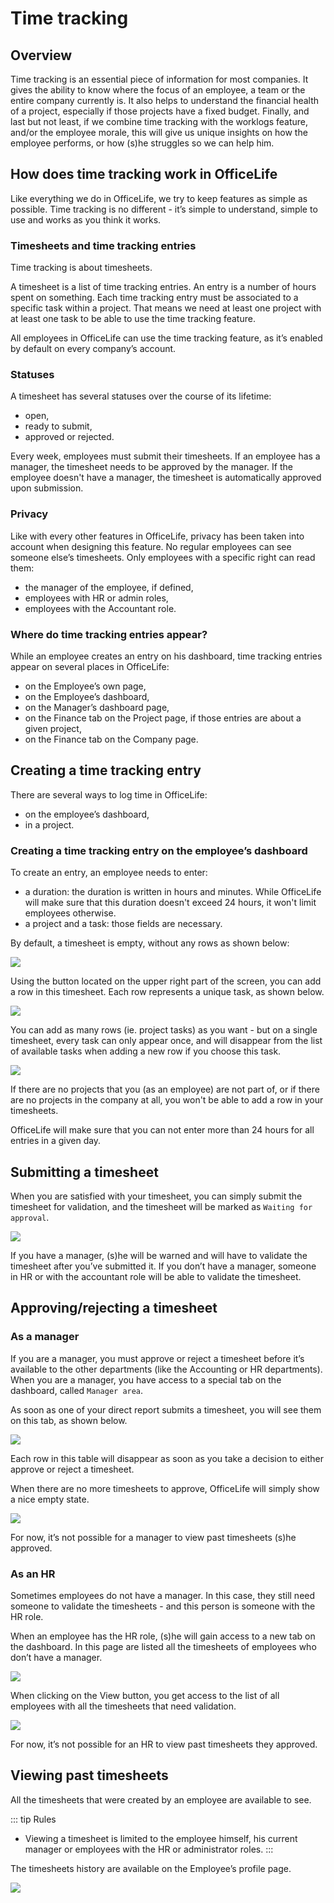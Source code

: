 # Time tracking

## Overview

Time tracking is an essential piece of information for most companies. It gives the ability to know where the focus of an employee, a team or the entire company currently is. It also helps to understand the financial health of a project, especially if those projects have a fixed budget. Finally, and last but not least, if we combine time tracking with the worklogs feature, and/or the employee morale, this will give us unique insights on how the employee performs, or how (s)he struggles so we can help him.

## How does time tracking work in OfficeLife

Like everything we do in OfficeLife, we try to keep features as simple as possible. Time tracking is no different - it’s simple to understand, simple to use and works as you think it works.

### Timesheets and time tracking entries

Time tracking is about timesheets.

A timesheet is a list of time tracking entries. An entry is a number of hours spent on something. Each time tracking entry must be associated to a specific task within a project. That means we need at least one project with at least one task to be able to use the time tracking feature.

All employees in OfficeLife can use the time tracking feature, as it’s enabled by default on every company’s account.

### Statuses

A timesheet has several statuses over the course of its lifetime:

* open,
* ready to submit,
* approved or rejected.

Every week, employees must submit their timesheets. If an employee has a manager, the timesheet needs to be approved by the manager. If the employee doesn't have a manager, the timesheet is automatically approved upon submission.

### Privacy

Like with every other features in OfficeLife, privacy has been taken into account when designing this feature. No regular employees can see someone else’s timesheets. Only employees with a specific right can read them:

* the manager of the employee, if defined,
* employees with HR or admin roles,
* employees with the Accountant role.

### Where do time tracking entries appear?

While an employee creates an entry on his dashboard, time tracking entries appear on several places in OfficeLife:

* on the Employee’s own page,
* on the Employee’s dashboard,
* on the Manager’s dashboard page,
* on the Finance tab on the Project page, if those entries are about a given project,
* on the Finance tab on the Company page.

## Creating a time tracking entry

There are several ways to log time in OfficeLife:

* on the employee’s dashboard,
* in a project.

### Creating a time tracking entry on the employee’s dashboard

To create an entry, an employee needs to enter:

* a duration: the duration is written in hours and minutes. While OfficeLife will make sure that this duration doesn't exceed 24 hours, it won't limit employees otherwise.
* a project and a task: those fields are necessary.

By default, a timesheet is empty, without any rows as shown below:

![](./img/time-tracking-dashboard-blank.png)

Using the button located on the upper right part of the screen, you can add a row in this timesheet. Each row represents a unique task, as shown below.

![](./img/time-tracking-dashboard-add-project.png)

You can add as many rows (ie. project tasks) as you want - but on a single timesheet, every task can only appear once, and will disappear from the list of available tasks when adding a new row if you choose this task.

![](./img/time-tracking-dashboard-rows.png)

If there are no projects that you (as an employee) are not part of, or if there are no projects in the company at all, you won't be able to add a row in your timesheets.

OfficeLife will make sure that you can not enter more than 24 hours for all entries in a given day.

## Submitting a timesheet

When you are satisfied with your timesheet, you can simply submit the timesheet for validation, and the timesheet will be marked as `Waiting for approval`.

![](./img/time-tracking-dashboard-waiting-for-approval.png)

If you have a manager, (s)he will be warned and will have to validate the timesheet after you’ve submitted it. If you don’t have a manager, someone in HR or with the accountant role will be able to validate the timesheet.

## Approving/rejecting a timesheet

### As a manager

If you are a manager, you must approve or reject a timesheet before it’s available to the other departments (like the Accounting or HR departments). When you are a manager, you have access to a special tab on the dashboard, called `Manager area`.

As soon as one of your direct report submits a timesheet, you will see them on this tab, as shown below.

![](./img/time-tracking-manager-approvals.png)

Each row in this table will disappear as soon as you take a decision to either approve or reject a timesheet.

When there are no more timesheets to approve, OfficeLife will simply show a nice empty state.

![](./img/time-tracking-manager-blank.png)

For now, it’s not possible for a manager to view past timesheets (s)he approved.

### As an HR

Sometimes employees do not have a manager. In this case, they still need someone to validate the timesheets - and this person is someone with the HR role.

When an employee has the HR role, (s)he will gain access to a new tab on the dashboard. In this page are listed all the timesheets of employees who don’t have a manager.

![](./img/time-tracking-dashboard-hr-list-employees-without-managers.png)

When clicking on the View button, you get access to the list of all employees with all the timesheets that need validation.

![](./img/time-tracking-dashboard-hr-list-employees-accept-reject.png)

For now, it’s not possible for an HR to view past timesheets they approved.

## Viewing past timesheets

All the timesheets that were created by an employee are available to see.

::: tip Rules
* Viewing a timesheet is limited to the employee himself, his current manager or employees with the HR or administrator roles.
:::

The timesheets history are available on the Employee’s profile page.

![](./img/time-tracking-history.png)
